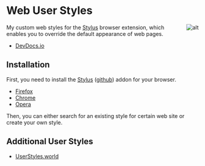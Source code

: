 # Web User Styles
<img alt="alt" src="https://user-images.githubusercontent.com/69433093/143300679-f012276d-4e19-4707-9a16-cba1b03fe617.png" align="right">

My custom web styles for the [Stylus](https://add0n.com/stylus.html) browser extension, which enables you to override the default appearance of web pages.

* [DevDocs.io](devdocs)

## Installation
First, you need to install the [Stylus](https://add0n.com/stylus.html) ([github](https://github.com/openstyles/stylus)) addon for your browser.

* [Firefox](https://addons.mozilla.org/en-US/firefox/addon/styl-us/)
* [Chrome](https://chrome.google.com/webstore/detail/stylus/clngdbkpkpeebahjckkjfobafhncgmne)
* [Opera](https://addons.opera.com/en-gb/extensions/details/stylus/)

Then, you can either search for an existing style for certain web site or create your own style.

## Additional User Styles

* [UserStyles.world](https://userstyles.world/)
